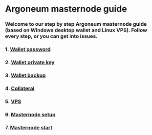 # Argoneum masternode guide

### **Welcome to our step by step Argoneum masternode guide (based on Windows desktop wallet and Linux VPS). Follow every step, or you can get into issues.**

### 1. [Wallet password](mn_guide_wallet_password.md)
### 2. [Wallet private key](mn_guide_wallet_privkey.md)
### 3. [Wallet backup](mn_guide_wallet_backup.md)
### 4. [Collateral](mn_guide_collateral.md)
### 5. [VPS](mn_guide_create_vps.md)
### 6. [Masternode setup](mn_guide_masternode_setup.md)
### 7. [Masternode start](mn_guide_masternode_start.md)
